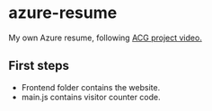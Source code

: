 # azure-resume
My own Azure resume, following [ACG project video.]()

## First steps

- Frontend folder contains the website.
- main.js contains visitor counter code.
